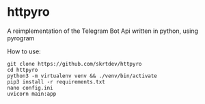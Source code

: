 # httpyro
A reimplementation of the Telegram Bot Api written in python, using pyrogram

How to use:
```
git clone https://github.com/skrtdev/httpyro
cd httpyro
python3 -m virtualenv venv && ./venv/bin/activate
pip3 install -r requirements.txt
nano config.ini
uvicorn main:app
``` 

